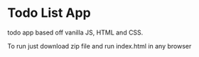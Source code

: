 # Todo List App
todo app based off vanilla JS, HTML and CSS. 

To run just download zip file and run index.html in any browser